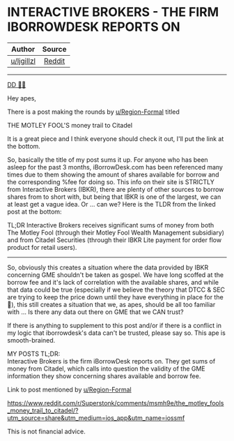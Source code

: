 INTERACTIVE BROKERS - THE FIRM IBORROWDESK REPORTS ON
=====================================================

| Author       | Source       | 
| :-------------: |:-------------:|
|  [u/ljgillzl](https://www.reddit.com/user/ljgillzl/) | [Reddit](https://www.reddit.com/r/Superstonk/comments/mssvni/interactive_brokers_the_firm_iborrowdesk_reports/) | 

---

[DD 👨‍🔬](https://www.reddit.com/r/Superstonk/search?q=flair_name%3A%22DD%20%F0%9F%91%A8%E2%80%8D%F0%9F%94%AC%22&restrict_sr=1)

Hey apes,

There is a post making the rounds by [u/Region-Formal](https://www.reddit.com/u/Region-Formal/) titled

THE MOTLEY FOOL'S money trail to Citadel

It is a great piece and I think everyone should check it out, I'll put the link at the bottom.

So, basically the title of my post sums it up. For anyone who has been asleep for the past 3 months, iBorrowDesk.com has been referenced many times due to them showing the amount of shares available for borrow and the corresponding %fee for doing so. This info on their site is STRICTLY from Interactive Brokers (IBKR), there are plenty of other sources to borrow shares from to short with, but being that IBKR is one of the largest, we can at least get a vague idea. Or ... can we? Here is the TLDR from the linked post at the bottom:

TL;DR Interactive Brokers receives significant sums of money from both The Motley Fool (through their Motley Fool Wealth Management subsidiary) and from Citadel Securities (through their IBKR Lite payment for order flow product for retail users).

-------------------------------------------------------------

So, obviously this creates a situation where the data provided by IBKR concerning GME shouldn't be taken as gospel. We have long scoffed at the borrow fee and it's lack of correlation with the available shares, and while that data could be true (especially if we believe the theory that DTCC & SEC are trying to keep the price down until they have everything in place for the 🚀), this still creates a situation that we, as apes, should be all too familiar with ... Is there any data out there on GME that we CAN trust?

If there is anything to supplement to this post and/or if there is a conflict in my logic that iborrowdesk's data can't be trusted, please say so. This ape is smooth-brained.

MY POSTS TL;DR:\
Interactive Brokers is the firm iBorrowDesk reports on. They get sums of money from Citadel, which calls into question the validity of the GME information they show concerning shares available and borrow fee.

Link to post mentioned by [u/Region-Formal](https://www.reddit.com/u/Region-Formal/)

<https://www.reddit.com/r/Superstonk/comments/msmh9e/the_motley_fools_money_trail_to_citadel/?utm_source=share&utm_medium=ios_app&utm_name=iossmf>

This is not financial advice.
